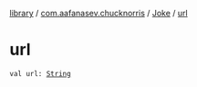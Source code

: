 [library](../../index.md) / [com.aafanasev.chucknorris](../index.md) / [Joke](index.md) / [url](./url.md)

# url

`val url: `[`String`](https://kotlinlang.org/api/latest/jvm/stdlib/kotlin/-string/index.html)